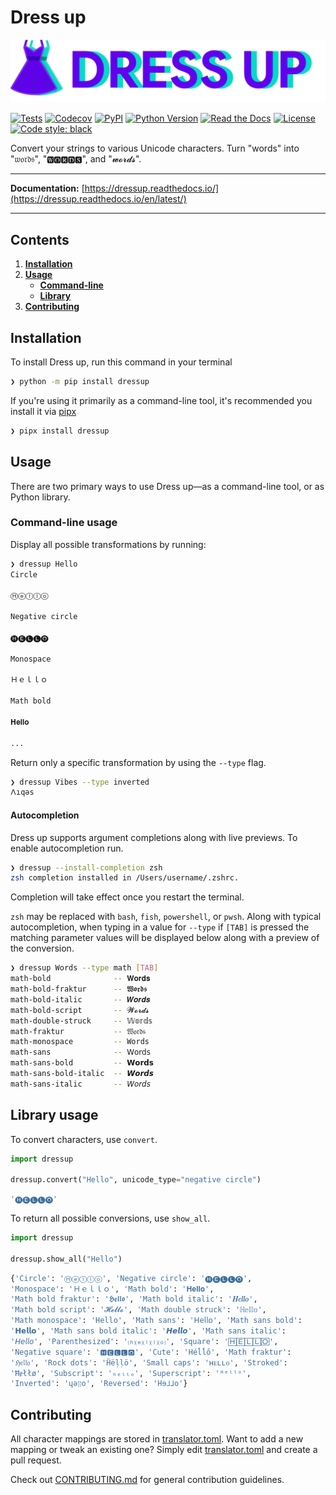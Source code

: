 # Dress up

![Dress up logo](docs/images/logo.png)

[![Tests](https://github.com/pscosta5/dressup/workflows/Tests/badge.svg)](https://github.com/pscosta5/dressup/actions?workflow=Tests)
[![Codecov](https://codecov.io/gh/pscosta5/dressup/branch/master/graph/badge.svg)](https://codecov.io/gh/pscosta5/dressup)
[![PyPI](https://img.shields.io/pypi/v/dressup.svg)](https://pypi.org/project/dressup/)
[![Python Version](https://img.shields.io/pypi/pyversions/dressup)](https://pypi.org/project/dressup)
[![Read the Docs](https://readthedocs.org/projects/dressup/badge/)](https://dressup.readthedocs.io/)
[![License](https://img.shields.io/pypi/l/dressup)](https://opensource.org/licenses/MIT)
[![Code style: black](https://img.shields.io/badge/code%20style-black-000000.svg)](https://github.com/psf/black)

Convert your strings to various Unicode characters. Turn "words" into "𝔴𝔬𝔯𝔡𝔰", "🆆🅾🆁🅳🆂",
and "𝔀𝓸𝓻𝓭𝓼".

---

**Documentation:**
[https://dressup.readthedocs.io/](https://dressup.readthedocs.io/en/latest/)

---

## Contents

1. [**Installation**](#installation)
2. [**Usage**](#usage)
   - [**Command-line**](#command-line)
   - [**Library**](#library)
3. [**Contributing**](#contribution)

## Installation

To install Dress up, run this command in your terminal

```sh
❯ python -m pip install dressup
```

If you're using it primarily as a command-line tool, it's recommended you install it via
[pipx](https://github.com/pipxproject/pipx)

```sh
❯ pipx install dressup
```

## Usage

There are two primary ways to use Dress up—as a command-line tool, or as Python library.

### Command-line usage

Display all possible transformations by running:

```sh
❯ dressup Hello
Circle

Ⓗⓔⓛⓛⓞ

Negative circle

🅗🅔🅛🅛🅞

Monospace

Ｈｅｌｌｏ

Math bold

𝐇𝐞𝐥𝐥𝐨

...
```

Return only a specific transformation by using the `--type` flag.

```sh
❯ dressup Vibes --type inverted
𐌡ıqǝs
```

#### Autocompletion

Dress up supports argument completions along with live previews. To enable
autocompletion run.

```sh
❯ dressup --install-completion zsh
zsh completion installed in /Users/username/.zshrc.
```

Completion will take effect once you restart the terminal.

`zsh` may be replaced with `bash`, `fish`, `powershell`, or `pwsh`. Along with typical
autocompletion, when typing in a value for `--type` if `[TAB]` is pressed the matching
parameter values will be displayed below along with a preview of the conversion.

```sh
❯ dressup Words --type math [TAB]
math-bold              -- 𝐖𝐨𝐫𝐝𝐬
math-bold-fraktur      -- 𝖂𝖔𝖗𝖉𝖘
math-bold-italic       -- 𝑾𝒐𝒓𝒅𝒔
math-bold-script       -- 𝓦𝓸𝓻𝓭𝓼
math-double-struck     -- 𝕎𝕠𝕣𝕕𝕤
math-fraktur           -- 𝔚𝔬𝔯𝔡𝔰
math-monospace         -- 𝚆𝚘𝚛𝚍𝚜
math-sans              -- 𝖶𝗈𝗋𝖽𝗌
math-sans-bold         -- 𝗪𝗼𝗿𝗱𝘀
math-sans-bold-italic  -- 𝙒𝙤𝙧𝙙𝙨
math-sans-italic       -- 𝘞𝘰𝘳𝘥𝘴
```

## Library usage

To convert characters, use `convert`.

```python
import dressup

dressup.convert("Hello", unicode_type="negative circle")
```

```sh
'🅗🅔🅛🅛🅞'
```

To return all possible conversions, use `show_all`.

```python
import dressup

dressup.show_all("Hello")
```

```sh
{'Circle': 'Ⓗⓔⓛⓛⓞ', 'Negative circle': '🅗🅔🅛🅛🅞',
'Monospace': 'Ｈｅｌｌｏ', 'Math bold': '𝐇𝐞𝐥𝐥𝐨',
'Math bold fraktur': '𝕳𝖊𝖑𝖑𝖔', 'Math bold italic': '𝑯𝒆𝒍𝒍𝒐',
'Math bold script': '𝓗𝓮𝓵𝓵𝓸', 'Math double struck': 'ℍ𝕖𝕝𝕝𝕠',
'Math monospace': '𝙷𝚎𝚕𝚕𝚘', 'Math sans': '𝖧𝖾𝗅𝗅𝗈', 'Math sans bold':
'𝗛𝗲𝗹𝗹𝗼', 'Math sans bold italic': '𝙃𝙚𝙡𝙡𝙤', 'Math sans italic':
'𝘏𝘦𝘭𝘭𝘰', 'Parenthesized': '⒣⒠⒧⒧⒪', 'Square': '🄷🄴🄻🄻🄾',
'Negative square': '🅷🅴🅻🅻🅾', 'Cute': 'Héĺĺő', 'Math fraktur':
'ℌ𝔢𝔩𝔩𝔬', 'Rock dots': 'Ḧëḷḷö', 'Small caps': 'ʜᴇʟʟᴏ', 'Stroked':
'Ħɇłłø', 'Subscript': 'ₕₑₗₗₒ', 'Superscript': 'ᴴᵉˡˡᵒ',
'Inverted': 'ɥǝןןo', 'Reversed': 'Hɘ⅃⅃o'}
```

## Contributing

All character mappings are stored in [translator.toml](src/dressup/translator.toml).
Want to add a new mapping or tweak an existing one? Simply edit
[translator.toml](src/dressup/translator.toml) and create a pull request.

Check out [CONTRIBUTING.md](CONTRIBUTING.md) for general contribution guidelines.
